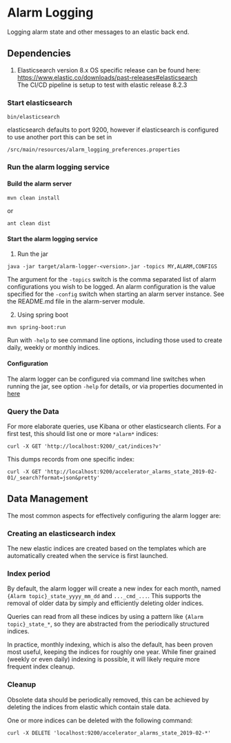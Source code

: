 # Alarm Logging

Logging alarm state and other messages to an elastic back end.

## Dependencies ##
1. Elasticsearch version 8.x OS specific release can be found here:  
https://www.elastic.co/downloads/past-releases#elasticsearch  
The CI/CD pipeline is setup to test with elastic release 8.2.3

### Start elasticsearch

    bin/elasticsearch

elasticsearch defaults to port 9200, however if elasticsearch is configured to use another port this can be set in

    /src/main/resources/alarm_logging_preferences.properties

### Run the alarm logging service

#### Build the alarm server

``` 
mvn clean install
```
or

```
ant clean dist
```

#### Start the alarm logging service

1. Run the jar

```
java -jar target/alarm-logger-<version>.jar -topics MY,ALARM,CONFIGS
```
The argument for the ```-topics``` switch is the comma separated list of alarm configurations you wish to be 
logged. An alarm configuration is the value specified 
for the ```-config``` switch when starting an alarm server instance. See the README.md file in the alarm-server module.

2. Using spring boot  

```
mvn spring-boot:run
```

Run with `-help` to see command line options,
including those used to create daily, weekly or monthly indices.

#### Configuration

The alarm logger can be configured via command line switches when running the jar, see option `-help` for details, 
or via properties documented in [here](https://github.com/ControlSystemStudio/phoebus/blob/master/services/alarm-logger/src/main/resources/alarm_logger.properties)




### Query the Data

For more elaborate queries, use Kibana or other elasticsearch clients.
For a first test, this should list one or more `*alarm*` indices:

```
curl -X GET 'http://localhost:9200/_cat/indices?v'
```

This dumps records from one specific index:

```
curl -X GET 'http://localhost:9200/accelerator_alarms_state_2019-02-01/_search?format=json&pretty'
```

## Data Management

The  most common aspects for effectively configuring the alarm logger are: 

### Creating an elasticsearch index

The new elastic indices are created based on the templates which are automatically created
when the service is first launched.

### Index period

By default, the alarm logger will create a new index for each month, named
`{Alarm topic}_state_yyyy_mm_dd` and `..._cmd_...`.
This supports the removal of older data by simply and efficiently deleting older indices.

Queries can read from all these indices by using a pattern like `{Alarm topic}_state_*`,
so they are abstracted from the periodically structured indices.

In practice, monthly indexing, which is also the default, has been proven most useful,
keeping the indices for roughly one year.
While finer grained (weekly or even daily) indexing is possible, it will likely require more frequent index cleanup.

### Cleanup

Obsolete data should be periodically removed, this can be achieved by deleting the indices from elastic which contain
stale data. 

One or more indices can be deleted with the following command:

```
curl -X DELETE 'localhost:9200/accelerator_alarms_state_2019-02-*'
```
